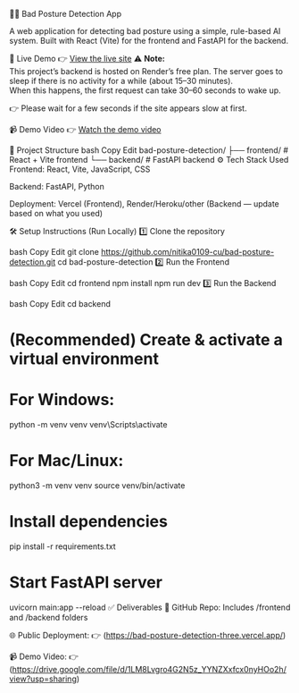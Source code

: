 🧍‍♀️ Bad Posture Detection App

A web application for detecting bad posture using a simple, rule-based AI system. Built with React (Vite) for the frontend and FastAPI for the backend.

🚀 Live Demo
👉 [View the live site](https://bad-posture-detection-three.vercel.app/)
⚠️ **Note:**  
This project’s backend is hosted on Render’s free plan. The server goes to sleep if there is no activity for a while (about 15–30 minutes).  
When this happens, the first request can take 30–60 seconds to wake up.  

👉 Please wait for a few seconds if the site appears slow at first.

📹 Demo Video
👉 [Watch the demo video](https://drive.google.com/file/d/1LM8Lvgro4G2N5z_YYNZXxfcx0nyHOo2h/view?usp=sharing)

📂 Project Structure
bash
Copy
Edit
bad-posture-detection/
├── frontend/   # React + Vite frontend
└── backend/    # FastAPI backend
⚙️ Tech Stack Used
Frontend: React, Vite, JavaScript, CSS

Backend: FastAPI, Python

Deployment: Vercel (Frontend), Render/Heroku/other (Backend — update based on what you used)

🛠️ Setup Instructions (Run Locally)
1️⃣ Clone the repository

bash
Copy
Edit
git clone https://github.com/nitika0109-cu/bad-posture-detection.git
cd bad-posture-detection
2️⃣ Run the Frontend

bash
Copy
Edit
cd frontend
npm install
npm run dev
3️⃣ Run the Backend

bash
Copy
Edit
cd backend

# (Recommended) Create & activate a virtual environment
# For Windows:
python -m venv venv
venv\Scripts\activate

# For Mac/Linux:
python3 -m venv venv
source venv/bin/activate

# Install dependencies
pip install -r requirements.txt

# Start FastAPI server
uvicorn main:app --reload
✅ Deliverables
📂 GitHub Repo: Includes /frontend and /backend folders

🌐 Public Deployment: 👉 (https://bad-posture-detection-three.vercel.app/)

📹 Demo Video: 👉 (https://drive.google.com/file/d/1LM8Lvgro4G2N5z_YYNZXxfcx0nyHOo2h/view?usp=sharing)

